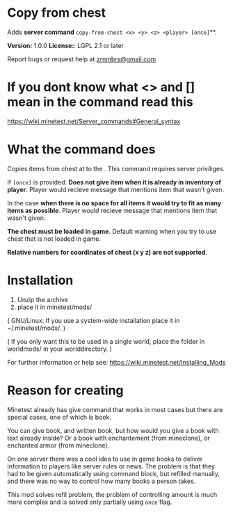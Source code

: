 # Copy from chest
Adds **server command** `copy-from-chest <x> <y> <z> <player> [once]`**.

**Version:** 1.0.0
**License:**: LGPL 2.1 or later

Report bugs or request help at zrnmbrs@gmail.com

# If you dont know what <> and [] mean in the command read this
https://wiki.minetest.net/Server_commands#General_syntax

# What the command does
Copies items from chest at <x> <y> <z> to the <player>.
This command requires server priviliges.

If `[once]` is provided:
**Does not give item when it is already in inventory of player**.
Player would recieve message that mentions item that wasn't given.

In the case **when there is no space for all items it would try to fit as many items as possible**.
Player would recieve message that mentions item that wasn't given.

**The chest must be loaded in game**.
Default warning when you try to use chest that is not loaded in game.

**Relative numbers for coordinates of chest (x y z) are not supported**.

# Installation
1. Unzip the archive
2. place it in minetest/mods/

(  GNU/Linux: If you use a system-wide installation place
	it in ~/.minetest/mods/.  )

(  If you only want this to be used in a single world, place
	the folder in worldmods/ in your worlddirectory.  )

For further information or help see:
https://wiki.minetest.net/Installing_Mods

# Reason for creating
Minetest already has give command that works in most cases but there are special cases, one of which is book.

You can give book, and written book, but how would you give a book with text already inside? Or a book with enchantement (from mineclone), or enchanted armor (from mineclone).

On one server there was a cool idea to use in game books to deliver information to players like server rules or news. The problem is that they had to be given automatically using command block, but refilled manually, and there was no way to control how many books a person takes.

This mod solves refil problem, the problem of controlling amount is much more complex and is solved only partially using `once` flag.

